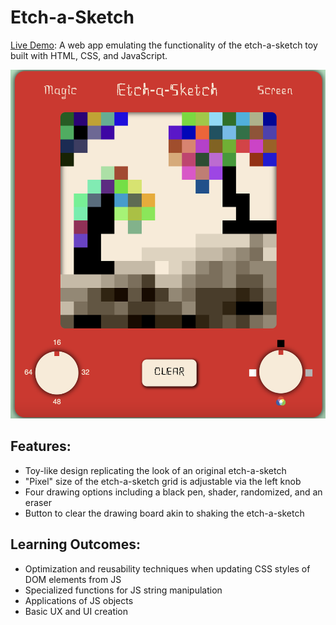 # Etch-a-Sketch
[Live Demo](https://nicholasrmccracken.github.io/etch-a-sketch): A web app emulating the functionality of the etch-a-sketch toy built with HTML, CSS, and JavaScript.


<img src="images/example-sketch.png" alt="Example Sketch" width="550">

## Features:
- Toy-like design replicating the look of an original etch-a-sketch 
- "Pixel" size of the etch-a-sketch grid is adjustable via the left knob
- Four drawing options including a black pen, shader, randomized, and an eraser
- Button to clear the drawing board akin to shaking the etch-a-sketch

## Learning Outcomes: 
- Optimization and reusability techniques when updating CSS styles of DOM elements from JS
- Specialized functions for JS string manipulation
- Applications of JS objects
- Basic UX and UI creation
  

